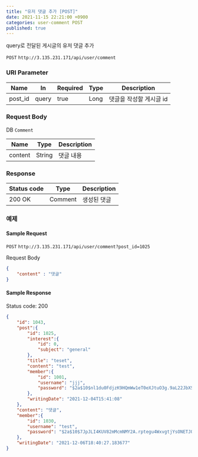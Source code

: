 ```yaml
---
title: "유저 댓글 추가 [POST]"
date: 2021-11-15 22:21:00 +0900
categories: user-comment POST
published: true
---
```


query로 전달된 게시글의 유저 댓글 추가

`POST` `http://3.135.231.171/api/user/comment`

### URI Parameter

| Name    | In    | Required | Type | Description             |
| ------- | ----- | -------- | ---- | ----------------------- |
| post_id | query | true     | Long | 댓글을 작성할 게시글 id |

### Request Body

DB `Comment`

| Name    | Type   | Description |
| ------- | ------ | ----------- |
| content | String | 댓글 내용   |

### Response

| Status code | Type    | Description |
| ----------- | ------- | ----------- |
| 200 OK      | Comment | 생성된 댓글 |



### 예제

#### Sample Request

`POST` `http://3.135.231.171/api/user/comment?post_id=1025`

Request Body

```json
{
    "content" : "댓글"
}
```

#### Sample Response

Status code: 200

```json
{
    "id": 1043,
    "post":{
        "id": 1025,
        "interest":{
            "id": 0,
            "subject": "general"
        },
        "title": "teset",
        "content": "test",
        "member":{
            "id": 1001,
            "username": "jjj",
            "password": "$2a$10$nl1du0FdjzK9HQmWw1eT0eXJtuO3g.9aL22JbXSHymW7gQ1XhCOJe"
        },
        "writingDate": "2021-12-04T15:41:08"
    },
    "content": "댓글",
    "member":{
        "id": 1030,
        "username": "test",
        "password": "$2a$10$7JpJLI4KUV82mMcmNMY2A.rptegu4WxvgtjYsONETJQNrpSR8rZa6"
    },
    "writingDate": "2021-12-06T18:40:27.183677"
}
```

